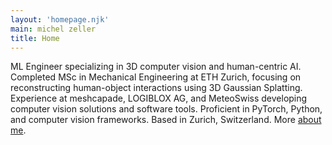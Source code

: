 ```yaml
---
layout: 'homepage.njk'
main: michel zeller
title: Home
---
```


ML Engineer specializing in 3D computer vision and human-centric AI. Completed MSc in Mechanical Engineering at ETH Zurich, focusing on reconstructing human-object interactions using 3D Gaussian Splatting. Experience at meshcapade, LOGIBLOX AG, and MeteoSwiss developing computer vision solutions and software tools. Proficient in PyTorch, Python, and computer vision frameworks. Based in Zurich, Switzerland. More [about me](/about/).